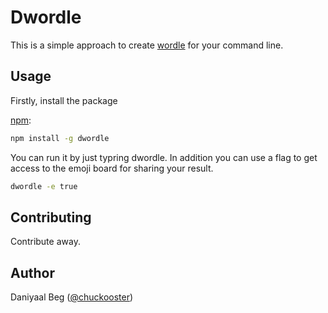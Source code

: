 # Dwordle

This is a simple approach to create [wordle](https://www.powerlanguage.co.uk/wordle/) for your command line.

## Usage

Firstly, install the package

[npm](https://www.npmjs.com/):

```bash
npm install -g dwordle
```

You can run it by just typring dwordle. In addition you can use a flag to get access to the emoji board for sharing your result.

```bash
dwordle -e true
```

## Contributing

Contribute away.

## Author

Daniyaal Beg ([@chuckooster](https://twitter.com/chuckooster))
